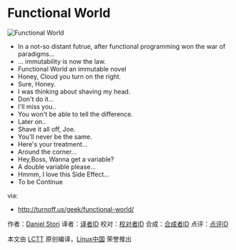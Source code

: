 Functional World
===============

![Functional World](http://turnoff.us/image/en/functional-world.png)

- In a not-so distant futrue, after functional programming won the war of paradigms...
- ... immutability is now the law.
- Functional World an immutable novel
- Honey, Cloud you turn on the right.
- Sure, Honey.
- I was thinking about shaving my head.
- Don't do it...
- I'll miss you..
- You won't be able to tell the difference.
- Later on..
- Shave it all off, Joe.
- You'll never be the same.
- Here's your treatment...
- Around the corner...
- Hey,Boss, Wanna get a variable?
- A double variable please...
- Hmmm, I love this Side Effect...
- To be Continue



via:
 - http://turnoff.us/geek/functional-world/

作者：[Daniel Stori][a]
译者：[译者ID](https://github.com/译者ID)
校对：[校对者ID](https://github.com/校对者ID)
合成：[合成者ID](https://github.com/合成者ID)
点评：[点评ID](https://github.com/点评者ID)

本文由 [LCTT](https://github.com/LCTT/TranslateProject) 原创编译，[Linux中国](https://linux.cn/) 荣誉推出

[a]:http://turnoff.us/about/
